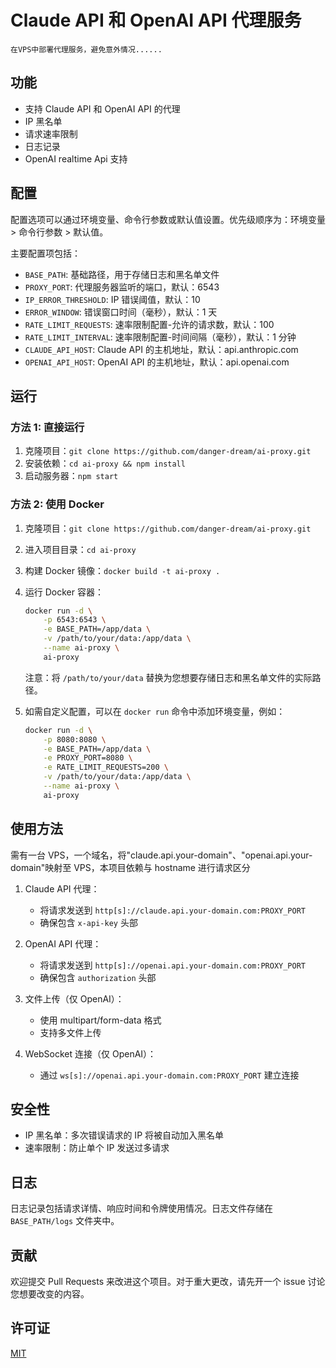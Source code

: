 # Claude API 和 OpenAI API 代理服务

    在VPS中部署代理服务，避免意外情况......

## 功能

-   支持 Claude API 和 OpenAI API 的代理
-   IP 黑名单
-   请求速率限制
-   日志记录
-   OpenAI realtime Api 支持

## 配置

配置选项可以通过环境变量、命令行参数或默认值设置。优先级顺序为：环境变量 > 命令行参数 > 默认值。

主要配置项包括：

-   `BASE_PATH`: 基础路径，用于存储日志和黑名单文件
-   `PROXY_PORT`: 代理服务器监听的端口，默认：6543
-   `IP_ERROR_THRESHOLD`: IP 错误阈值，默认：10
-   `ERROR_WINDOW`: 错误窗口时间（毫秒），默认：1 天
-   `RATE_LIMIT_REQUESTS`: 速率限制配置-允许的请求数，默认：100
-   `RATE_LIMIT_INTERVAL`: 速率限制配置-时间间隔（毫秒），默认：1 分钟
-   `CLAUDE_API_HOST`: Claude API 的主机地址，默认：api.anthropic.com
-   `OPENAI_API_HOST`: OpenAI API 的主机地址，默认：api.openai.com

## 运行

### 方法 1: 直接运行

1. 克隆项目：`git clone https://github.com/danger-dream/ai-proxy.git`
2. 安装依赖：`cd ai-proxy && npm install`
3. 启动服务器：`npm start`

### 方法 2: 使用 Docker

1. 克隆项目：`git clone https://github.com/danger-dream/ai-proxy.git`
2. 进入项目目录：`cd ai-proxy`
3. 构建 Docker 镜像：`docker build -t ai-proxy .`
4. 运行 Docker 容器：

    ```bash
    docker run -d \
    	-p 6543:6543 \
    	-e BASE_PATH=/app/data \
    	-v /path/to/your/data:/app/data \
    	--name ai-proxy \
    	ai-proxy
    ```

    注意：将 `/path/to/your/data` 替换为您想要存储日志和黑名单文件的实际路径。

5. 如需自定义配置，可以在 `docker run` 命令中添加环境变量，例如：
    ```bash
    docker run -d \
    	-p 8080:8080 \
    	-e BASE_PATH=/app/data \
    	-e PROXY_PORT=8080 \
    	-e RATE_LIMIT_REQUESTS=200 \
    	-v /path/to/your/data:/app/data \
    	--name ai-proxy \
    	ai-proxy
    ```

## 使用方法

需有一台 VPS，一个域名，将"claude.api.your-domain"、"openai.api.your-domain"映射至 VPS，本项目依赖与 hostname 进行请求区分

1. Claude API 代理：

    - 将请求发送到 `http[s]://claude.api.your-domain.com:PROXY_PORT`
    - 确保包含 `x-api-key` 头部

2. OpenAI API 代理：

    - 将请求发送到 `http[s]://openai.api.your-domain.com:PROXY_PORT`
    - 确保包含 `authorization` 头部

3. 文件上传（仅 OpenAI）：

    - 使用 multipart/form-data 格式
    - 支持多文件上传

4. WebSocket 连接（仅 OpenAI）：
    - 通过 `ws[s]://openai.api.your-domain.com:PROXY_PORT` 建立连接

## 安全性

-   IP 黑名单：多次错误请求的 IP 将被自动加入黑名单
-   速率限制：防止单个 IP 发送过多请求

## 日志

日志记录包括请求详情、响应时间和令牌使用情况。日志文件存储在 `BASE_PATH/logs` 文件夹中。

## 贡献

欢迎提交 Pull Requests 来改进这个项目。对于重大更改，请先开一个 issue 讨论您想要改变的内容。

## 许可证

[MIT](https://choosealicense.com/licenses/mit/)
